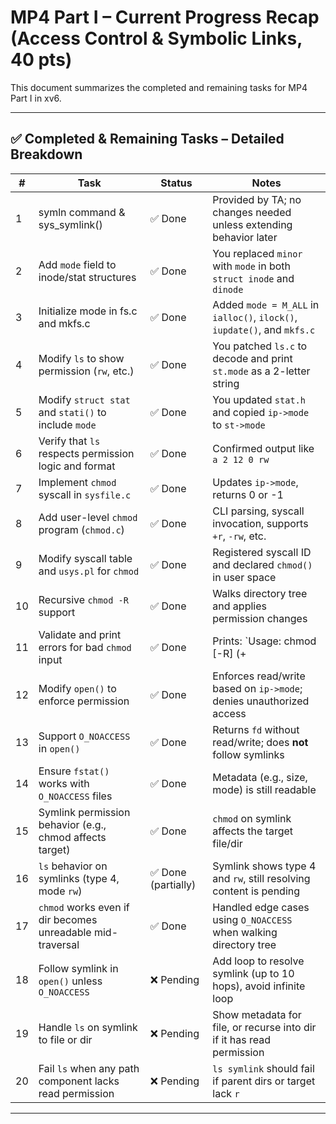 # MP4 Part I – Current Progress Recap (Access Control & Symbolic Links, 40 pts)

This document summarizes the completed and remaining tasks for MP4 Part I in xv6.

---

## ✅ Completed & Remaining Tasks – Detailed Breakdown

| #  | Task                                                       | Status             | Notes                                                                    |
| -- | ---------------------------------------------------------- | ------------------ | ------------------------------------------------------------------------ |
| 1  | symln command & sys_symlink()                             | ✅ Done             | Provided by TA; no changes needed unless extending behavior later        |
| 2  | Add `mode` field to inode/stat structures                  | ✅ Done             | You replaced `minor` with `mode` in both `struct inode` and `dinode`     |
| 3  | Initialize mode in fs.c and mkfs.c                         | ✅ Done             | Added `mode = M_ALL` in `ialloc()`, `ilock()`, `iupdate()`, and `mkfs.c` |
| 4  | Modify `ls` to show permission (`rw`, etc.)                | ✅ Done             | You patched `ls.c` to decode and print `st.mode` as a 2-letter string    |
| 5  | Modify `struct stat` and `stati()` to include `mode`       | ✅ Done             | You updated `stat.h` and copied `ip->mode` to `st->mode`                 |
| 6  | Verify that `ls` respects permission logic and format      | ✅ Done             | Confirmed output like `a 2 12 0 rw`                                      |
| 7  | Implement `chmod` syscall in `sysfile.c`                   | ✅ Done             | Updates `ip->mode`, returns 0 or -1                                      |
| 8  | Add user-level `chmod` program (`chmod.c`)                 | ✅ Done             | CLI parsing, syscall invocation, supports `+r`, `-rw`, etc.              |
| 9  | Modify syscall table and `usys.pl` for `chmod`             | ✅ Done             | Registered syscall ID and declared `chmod()` in user space               |
| 10 | Recursive `chmod -R` support                               | ✅ Done             | Walks directory tree and applies permission changes                     |
| 11 | Validate and print errors for bad `chmod` input            | ✅ Done             | Prints: `Usage: chmod [-R] (+|-)r|w|rw file_name|dir_name`               |
| 12 | Modify `open()` to enforce permission                      | ✅ Done             | Enforces read/write based on `ip->mode`; denies unauthorized access      |
| 13 | Support `O_NOACCESS` in `open()`                           | ✅ Done             | Returns `fd` without read/write; does **not** follow symlinks            |
| 14 | Ensure `fstat()` works with `O_NOACCESS` files             | ✅ Done             | Metadata (e.g., size, mode) is still readable                            |
| 15 | Symlink permission behavior (e.g., chmod affects target)   | ✅ Done             | `chmod` on symlink affects the target file/dir                           |
| 16 | `ls` behavior on symlinks (type 4, mode `rw`)              | ✅ Done (partially) | Symlink shows type 4 and `rw`, still resolving content is pending        |
| 17 | `chmod` works even if dir becomes unreadable mid-traversal | ✅ Done             | Handled edge cases using `O_NOACCESS` when walking directory tree        |
| 18 | Follow symlink in `open()` unless `O_NOACCESS`             | ❌ Pending          | Add loop to resolve symlink (up to 10 hops), avoid infinite loop         |
| 19 | Handle `ls` on symlink to file or dir                      | ❌ Pending          | Show metadata for file, or recurse into dir if it has read permission    |
| 20 | Fail `ls` when any path component lacks read permission    | ❌ Pending          | `ls symlink` should fail if parent dirs or target lack `r`               |

---
